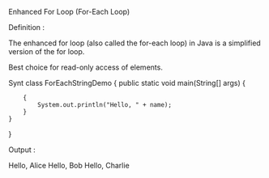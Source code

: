 
Enhanced For Loop (For-Each Loop)

Definition :

The enhanced for loop (also called the for-each loop) in Java is a simplified version of the for loop.

Best choice for read-only access of elements.

Synt
class ForEachStringDemo 
{
    public static void main(String[] args) 
    {
   
        {
            System.out.println("Hello, " + name);
        }
    }
}


Output :

Hello, Alice
Hello, Bob
Hello, Charlie


